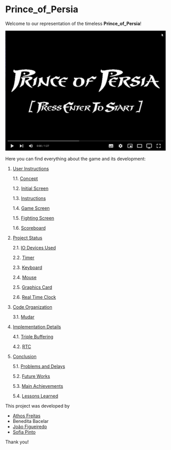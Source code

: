 # Prince_of_Persia

Welcome to our representation of the timeless **Prince_of_Persia**!

[![](docs/img/video.png)](https://youtu.be/klp8xJBnNeQ)

Here you can find everything about the game and its development:


1. [User Instructions](docs/UserInstructions.md)

   1.1. [Concept](docs/UserInstructions.md#11-Concept)
   
   1.2. [Initial Screen](docs/UserInstructions.md#12-Initial-Screen)
   
   1.3. [Instructions](docs/UserInstructions.md#13-Instructions)
   
   1.4. [Game Screen](docs/UserInstructions.md#14-Game-Screen)
   
   1.5. [Fighting Screen](docs/UserInstructions.md#15-Fighting-Screen)
   
   1.6. [Scoreboard](docs/UserInstructions.md#16-Scoreboard)

2. [Project Status](docs/ProjectStatus.md)

   2.1. [IO Devices Used](docs/ProjectStatus.md#21-IO-Devices-Used)
   
   2.2. [Timer](docs/ProjectStatus.md#22-Timer)
   
   2.3. [Keyboard](docs/ProjectStatus.md#23-Keyboard)
   
   2.4. [Mouse](docs/ProjectStatus.md#24-Mouse)
   
   2.5. [Graphics Card](docs/ProjectStatus.md#25-Graphics-Card)
   
   2.6. [Real Time Clock](docs/ProjectStatus.md#26-Real-Time-Clock)

3. [Code Organization](docs/Implementation.md)

   3.1. [Mudar](docs/Implementation.md#41-Triple-Buffering)

4. [Implementation Details](docs/Implementation.md)

   4.1. [Triple Buffering](docs/Implementation.md#41-Triple-Buffering)
   
   4.2. [RTC](docs/Implementation.md#42-RTC)

5. [Conclusion](docs/Conclusion.md)

   5.1. [Problems and Delays](docs/Conclusion.md#51-Problems-and-Delays)
   
   5.2. [Future Works](docs/Conclusion.md#52-Future-Works)
   
   5.3. [Main Achievements](docs/Conclusion.md#53-Main-Achievemnts)
   
   5.4. [Lessons Learned](docs/Conclusion.md#54-Lessons-Learned)


This project was developed by 

* [Athos Freitas](https://github.com/athoscf)
* Benedita Bacelar
* [João Figueiredo](https://github.com/Oao26)
* [Sofia Pinto](https://github.com/SofiaViP)

Thank you!
